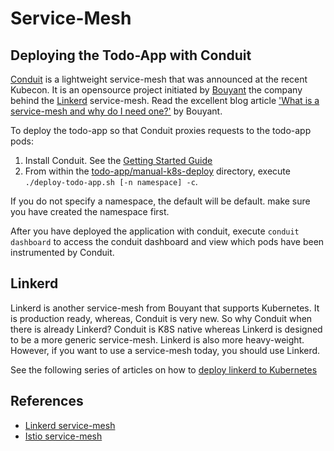 # Service-Mesh #

## Deploying the Todo-App with Conduit ##

[Conduit](https://conduit.io/getting-started/) is a lightweight service-mesh that was announced at the recent Kubecon.  It is an opensource project initiated by [Bouyant](https://buoyant.io/) the company behind the [Linkerd](https://linkerd.io/) service-mesh.  Read the excellent blog article ['What is a service-mesh and why do I need one?'](https://buoyant.io/2017/04/25/whats-a-service-mesh-and-why-do-i-need-one/) by Bouyant.

To deploy the todo-app so that Conduit proxies requests to the todo-app pods:

1. Install Conduit.  See the [Getting Started Guide](https://conduit.io/getting-started/)
2. From within the [todo-app/manual-k8s-deploy](../todo-app/manual-k8s-deploy) directory, execute `./deploy-todo-app.sh [-n namespace] -c`.  

If you do not specify a namespace, the default will be default.  make sure you have created the namespace first.

After you have deployed the application with conduit, execute `conduit dashboard` to access the conduit dashboard and view which pods have been instrumented by Conduit.

## Linkerd ##

Linkerd is another service-mesh from Bouyant that supports Kubernetes.  It is production ready, whereas, Conduit is very new.  So why Conduit when there is already Linkerd?  Conduit is K8S native whereas Linkerd is designed to be a more generic service-mesh.  Linkerd is also more heavy-weight.  However, if you want to use a service-mesh today, you should use Linkerd.

See the following series of articles on how to [deploy linkerd to Kubernetes](https://buoyant.io/2016/10/04/a-service-mesh-for-kubernetes-part-i-top-line-service-metrics/)
## References ##

- [Linkerd service-mesh](https://linkerd.io)
- [Istio service-mesh](https://istio.io/)